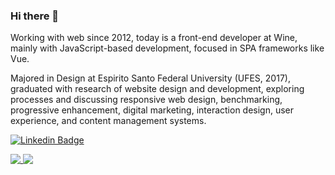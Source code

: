### Hi there 👋

Working with web since 2012, today is a front-end developer at Wine, mainly with JavaScript-based development, focused in SPA frameworks like Vue.

Majored in Design at Espirito Santo Federal University (UFES, 2017), graduated with research of website design and development, exploring processes and discussing responsive web design, benchmarking, progressive enhancement, digital marketing, interaction design, user experience, and content management systems.

[![Linkedin Badge](https://img.shields.io/badge/-LinkedIn-blue?style=flat&logo=Linkedin&logoColor=white&link=https://www.linkedin.com/in/renatodelpupo/)](https://www.linkedin.com/in/renatodelpupo/)

<a href="https://github.com/renatodelpupo">
  <img align="top" src="https://github-readme-stats.vercel.app/api?username=renatodelpupo&count_private=true&show_icons=true" />
</a>
<a href="https://github.com/renatodelpupo">
  <img align="top" src="https://github-readme-stats.vercel.app/api/top-langs/?username=renatodelpupo&layout=compact&langs_count=6" />
</a>
